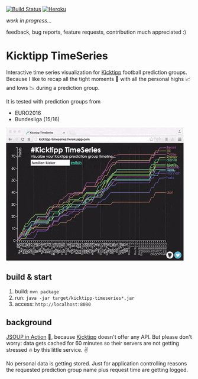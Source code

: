 [![Build Status](https://circleci.com/gh/teeschke/kicktipp-timeseries.svg?style=shield&circle-token=d396db2639eb5dae9ecdfdef8f0c3ef0c46f3d64)](https://circleci.com/gh/teeschke/kicktipp-timeseries/) [![Heroku](https://heroku-badge.herokuapp.com/?app=kicktipp-timeseries&root=health&style=flat)](https://kicktipp-timeseries.herokuapp.com/)

_work in progress..._

feedback, bug reports, feature requests, contribution much appreciated :)

# Kicktipp TimeSeries

Interactive time series visualization for [Kicktipp](http://kicktipp.com/) football prediction groups. 
Because I like to recap all the tight moments :grimacing: with all the personal highs :chart_with_upwards_trend: and lows :chart_with_downwards_trend: during a prediction group.

It is tested with prediction groups from

* EURO2016
* Bundesliga (15/16)   

![Sample animation](src/main/resources/public/img/animation-medium.gif "Sample animation")

## build & start

1. build: `mvn package`
2. run: `java -jar target/kicktipp-timeseries*.jar`
3. access: `http://localhost:8080`

## background

[JSOUP in Action](https://jsoup.org/) :tada:, because [Kicktipp](http://kicktipp.com/) doesn't offer any API. But please don't worry: data gets cached for 60 minutes so their servers are not getting stressed :fire: by this little service. :v:

No personal data is getting stored. Just for application controlling reasons the requested prediction group name plus request time are getting logged.
